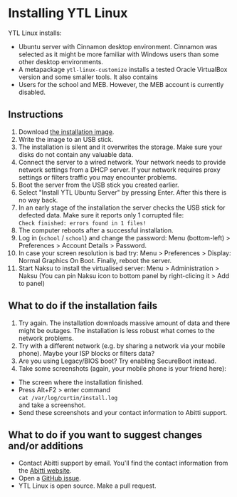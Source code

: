 # Installing YTL Linux

YTL Linux installs:
 * Ubuntu server with Cinnamon desktop environment. Cinnamon was selected
   as it might be more familiar with Windows users than some other desktop
   environments.
 * A metapackage `ytl-linux-customize` installs a tested Oracle VirtualBox
   version and some smaller tools. It also contains
 * Users for the school and MEB. However, the MEB account is currently disabled.

## Instructions

 1. Download [the installation image](https://linux.abitti.fi/ytl-install.iso).
 1. Write the image to an USB stick.
 1. The installation is silent and it overwrites the storage. Make sure your disks do not contain any valuable data.
 1. Connect the server to a wired network. Your network needs to provide network settings from a DHCP server. If your network requires proxy settings or filters traffic you may encounter problems.
 1. Boot the server from the USB stick you created earlier.
 1. Select "Install YTL Ubuntu Server" by pressing Enter. After this there is no way back.
 1. In an early stage of the installation the server checks the USB stick for defected data. Make sure it reports only 1 corrupted file:\
 `Check finished: errors found in 1 files!`
 1. The computer reboots after a successful installation.
 1. Log in (`school` / `school`) and change the password: Menu (bottom-left) > Preferences > Account Details > Password.
 1. In case your screen resolution is bad try: Menu > Preferences > Display: Normal Graphics On Boot. Finally, reboot the server.
 1. Start Naksu to install the virtualised server: Menu > Administration > Naksu (You can pin Naksu icon to bottom panel by right-clicing it > Add to panel)

## What to do if the installation fails

 1. Try again. The installation downloads massive amount of data and there might be outages. The installation is less robust what comes to the network problems.
 1. Try with a different network (e.g. by sharing a network via your mobile phone). Maybe your ISP blocks or filters data?
 1. Are you using Legacy/BIOS boot? Try enabling SecureBoot instead.
 1. Take some screenshots (again, your mobile phone is your friend here):
   * The screen where the installation finished.
   * Press Alt+F2 > enter command \
     `cat /var/log/curtin/install.log` \
     and take a screenshot.
   * Send these screenshots and your contact information to Abitti support.

## What to do if you want to suggest changes and/or additions

 * Contact Abitti support by email. You'll find the contact information from the [Abitti website](https://abitti.fi).
 * Open a [GitHub issue](https://github.com/digabi/ytl-linux/issues).
 * YTL Linux is open source. Make a pull request.
